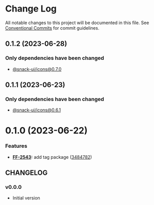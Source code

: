 # Change Log

All notable changes to this project will be documented in this file.
See [Conventional Commits](https://conventionalcommits.org) for commit guidelines.

## 0.1.2 (2023-06-28)

### Only dependencies have been changed
* [@snack-ui/icons@0.7.0](https://git.sbercloud.tech/sbercloud-ui/tokens-design-system/snack-uikit/-/blob/master/packages/icons/CHANGELOG.md)





## 0.1.1 (2023-06-23)

### Only dependencies have been changed
* [@snack-ui/icons@0.6.1](https://git.sbercloud.tech/sbercloud-ui/tokens-design-system/snack-uikit/-/blob/master/packages/icons/CHANGELOG.md)





# 0.1.0 (2023-06-22)


### Features

* **[FF-2543](https://jira.sbercloud.tech/browse/FF-2543):** add tag package ([3484782](https://git.sbercloud.tech/sbercloud-ui/tokens-design-system/snack-uikit/commits/3484782ea75dd3135e5617e38e15ca57df329b26))





## CHANGELOG

### v0.0.0

- Initial version
